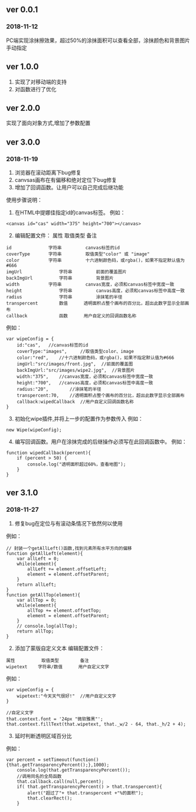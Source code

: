 ﻿## ver 0.0.1 ##
### 2018-11-12 ###
PC端实现涂抹擦效果，超过50%的涂抹面积可以查看全部，涂抹颜色和背景图片手动指定
## ver 1.0.0 ##
1. 实现了对移动端的支持
2. 对函数进行了优化
## ver 2.0.0 ##
实现了面向对象方式,增加了参数配置
## ver 3.0.0 ##
### 2018-11-19 ###
1. 浏览器在滚动距离下bug修复
2. canvsas画布在有偏移和绝对定位下bug修复
3. 增加了回调函数。让用户可以自己完成后继功能

使用步骤说明：
1. 在HTML中提娜佳指定id的canvas标签。
例如：
``` 
<canvas id="cas" width="375" height="700"></canvas> ```
2. 编辑配置文件：
属性  			取值类型  		备注 
``` 
id  			字符串  		canvas标签的id 
coverType  		字符串  		取值类型"color" 或 "image" 
color  			字符串  		十六进制颜色码，或rgba()，如果不指定默认值为#666 
imgUrl  			字符串  		前面的覆盖图片 
backImgUrl  		字符串  		背景图片 
width  			字符串  		canvas宽度，必须和canvas标签中宽度一致 
height  			字符串  		canvas高度，必须和canvas标签中高度一致 
radius  			字符串  		涂抹笔的半径 
transpercent   		数值 		透明面积占整个画布的百分比，超出此数字显示全部画布 
callback 			函数 		用户自定义的回调函数名称 
 ```
例如：
``` 
var wipeConfig = {
	id:"cas",	//canvas标签的id
	coverType:"images",		//取值类型color、image
	color:"red",	//十六进制颜色码，或rgba()，如果不指定默认值为#666
	imgUrl:"src/images/front.jpg",	//前面的覆盖图
	backImgUrl:"src/images/wipe2.jpg",	//背景图片
	width:"375",	//canvas宽度，必须和canvas标签中宽度一致
	height:"700",	//canvas高度，必须和canvas标签中高度一致
	radius:"20",		//涂抹笔的半径
	transpercent:70, 	//透明面积占整个画布的百分比，超出此数字显示全部画布
	callback:wipedCallback 	//用户自定义回调函数名称
}
 ```3. 初始化wipe插件,并将上一步的配置作为参数传入例如：``` 
new Wipe(wipeConfig); ```4. 编写回调函数。用户在涂抹完成的后继操作必须写在此回调函数中。例如：``` 
function wipedCallback(percent){	if (percent > 50) {		console.log("透明面积超过60%，查看地图");	}} ``` ## ver 3.1.0 ##### 2018-11-27 ###1.  修复bug在定位与有滚动条情况下依然何以使用例如：``` // 封装一个getAllLeft()函数,找到元素所有水平方向的偏移function getAllLeft(element){	var allLeft = 0;	while(element){		allLeft += element.offsetLeft;		element = element.offsetParent;	}	return allLeft;}function getAllTop(element){	var allTop = 0;	while(element){		allTop += element.offsetTop;		element = element.offsetParent;	}	// console.log(allTop);	return allTop;} ```2.  添加了蒙版自定义文本编辑配置文件：``` 
属性  		取值类型  		备注 wipetext  	字符串/数值  	用户自定义文字 
 ```例如：``` 
var wipeConfig = {	wipetext:"今天天气很好!"	//用户自定义文字}
 ``` ``` 
//自定义文字that.context.font = '24px "微软雅黑"';that.context.fillText(that.wipetext, that._w/2 - 64, that._h/2 + 4);
 ```3.  延时判断透明区域百分比例如：``` 
var percent = setTimeout(function(){that.getTransparencyPercent();},1000);	console.log(that.getTransparencyPercent());	//调用同名的全局函数	that.callback.call(null,percent);	if( that.getTransparencyPercent() > that.transpercent){		alert("超过了"+ that.transpercent +"%的面积");		that.clearRect();	}
 ```